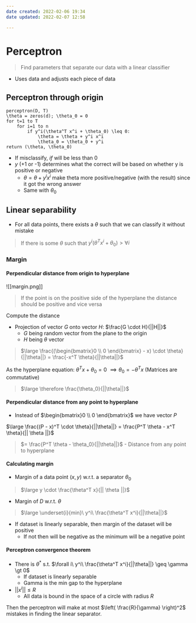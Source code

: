 ```yaml
---
date created: 2022-02-06 19:34
date updated: 2022-02-07 12:58

---
```


# Perceptron

> Find parameters that separate our data with a linear classifier

- Uses data and adjusts each piece of data

## Perceptron through origin

```
perceptron(D, T)
\theta = zeros(d); \theta_0 = 0
for t=1 to T
	for i=1 to n
		if y^i(\theta^T x^i + \theta_0) \leq 0:
			\theta = \theta + y^i x^i
			\theta_0 = \theta_0 + y^i
return (\theta, \theta_0)
```

- If misclassify, $if$ will be less than 0
- $y$ (+1 or -1) determines what the correct will be based on whether y is positive or negative
  - $\theta = \theta + y^i x^i$ make theta more positive/negative (with the result) since it got the wrong answer
  - Same with $\theta_0$

## Linear separability

- For all data points, there exists a $\theta$ such that we can classify it without mistake

> If there is some $\theta$ such that $y^i (\theta^T x^i + \theta_0) \gt \forall i$

### Margin

#### Perpendicular distance from origin to hyperplane

![[margin.png]]

> If the point is on the positive side of the hyperplane the distance should be positive and vice versa

Compute the distance

- Projection of vector $G$ onto vector $H$: $\frac{G \cdot H}{||H||}$
  - $G$ being random vector from the plane to the origin
  - $H$ being $\theta$ vector

> $\large \frac{(\begin{bmatrix}0 \\ 0 \end{bmatrix} - x) \cdot \theta}{||\theta||} = \frac{-x^T \theta}{||\theta||}$

As the hyperplane equation: $\theta^T x + \theta_0 = 0$
$\implies \theta_0 = -\theta^T x$ (Matrices are commutative)

> $\large \therefore \frac{\theta_0}{||\theta||}$

#### Perpendicular distance from any point to hyperplane

- Instead of $\begin{bmatrix}0 \\ 0 \end{bmatrix}$ we have vector $P$

$\large \frac{(P - x)^T \cdot \theta}{||\theta||} = \frac{P^T \theta - x^T \theta}{|| \theta ||}$

> $= \frac{P^T \theta - \theta_0}{||\theta||}$ - Distance from any point to hyperplane

#### Calculating margin

- Margin of a data point $(x, y)$  w.r.t. a separator $\theta_0$

> $\large y \cdot \frac{\theta^T x}{|| \theta ||}$

- Margin of $D$ w.r.t. $\theta$

> $\large \underset{i}{min}\ y^i\ \frac{\theta^T x^i}{||\theta||}$

- If dataset is linearly separable, then margin of the dataset will be positive
  - If not then will be negative as the minimum will be a negative point

#### Perceptron convergence theorem

- There is $\theta^*$ s.t. $\forall i\ y^i\ \frac{\theta^T x^i}{||\theta||} \geq \gamma \gt 0$
  - If dataset is linearly separable
  - Gamma is the min gap to the hyperplane
- $||x^i|| \leq R$
  - All data is bound in the space of a circle with radius $R$

Then the perceptron will make at most $\left( \frac{R}{\gamma} \right)^2$ mistakes in finding the linear separator.

